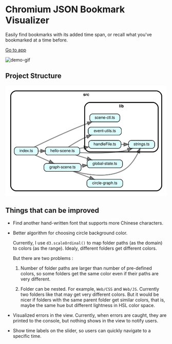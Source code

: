 # Chromium JSON Bookmark Visualizer

Easily find bookmarks with its added time span, or recall what you've bookmarked at a time before.

[Go to app](https://dragonman225.github.io/bmvis)

![demo-gif](assets/demo.gif)

## Project Structure

![deps_graph](report/deps_graph.svg)

## Things that can be improved

* Find another hand-written font that supports more Chinese characters.

* Better algorithm for choosing circle background color.
  
  Currently, I use `d3.scaleOrdinal()` to map folder paths (as the domain) to colors (as the range). Idealy, different folders get different colors.

  But there are two problems :

  1. Number of folder paths are larger than number of pre-defined colors, so some folders get the same color even if their paths are very different.

  2. Folder can be nested. For example, `Web/CSS` and `Web/JS`. Currently two folders like that may get very different colors. But it would be nicer if folders with the same parent folder get similar colors, that is, maybe the same hue but different lightness in HSL color space.

* Visualized errors in the view. Currently, when errors are caught, they are printed to the console, but nothing shows in the view to notify users.

* Show time labels on the slider, so users can quickly navigate to a specific time.